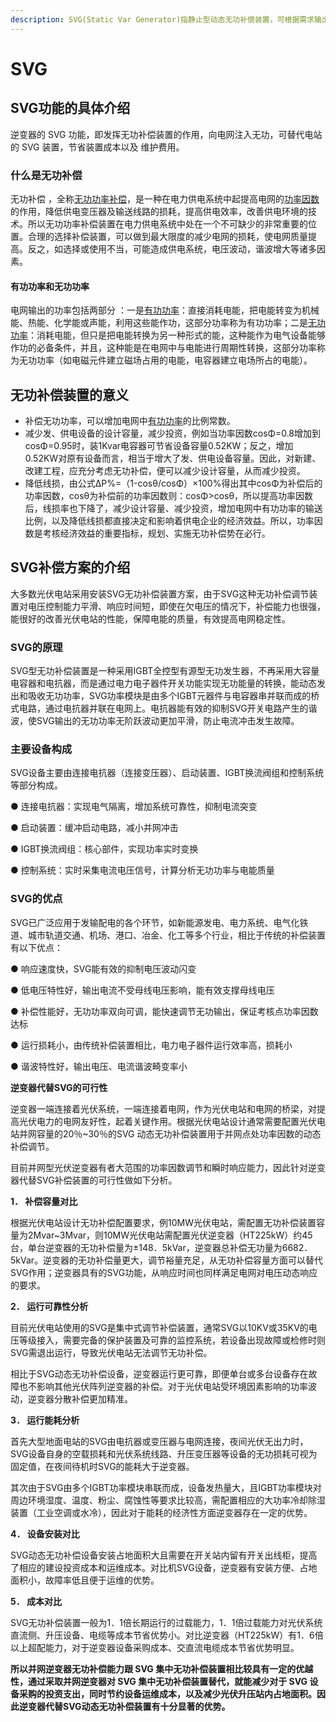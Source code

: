 ```yaml
---
description: SVG(Static Var Generator)指静止型动态无功补偿装置，可根据需求输出规定的无功。
---
```


# SVG

## SVG功能的具体介绍

逆变器的 SVG 功能，即发挥无功补偿装置的作用，向电网注入无功，可替代电站的 SVG 装置，节省装置成本以及 维护费用。

### 什么是无功补偿

无功补偿 ，全称[无功功率补偿](https://baike.baidu.com/item/%E6%97%A0%E5%8A%9F%E5%8A%9F%E7%8E%87%E8%A1%A5%E5%81%BF/4355269?fromModule=lemma\_inlink)，是一种在电力供电系统中起提高电网的[功率因数](https://baike.baidu.com/item/%E5%8A%9F%E7%8E%87%E5%9B%A0%E6%95%B0/1016945?fromModule=lemma\_inlink)的作用，降低供电变压器及输送线路的损耗，提高供电效率，改善供电环境的技术。所以无功功率补偿装置在电力供电系统中处在一个不可缺少的非常重要的位置。合理的选择补偿装置，可以做到最大限度的减少电网的损耗，使电网质量提高。反之，如选择或使用不当，可能造成供电系统，电压波动，谐波增大等诸多因素。

#### 有功功率和无功功率

电网输出的功率包括两部分  ：一是[有功功率](https://baike.baidu.com/item/%E6%9C%89%E5%8A%9F%E5%8A%9F%E7%8E%87?fromModule=lemma\_inlink)：直接消耗电能，把电能转变为机械能、热能、化学能或声能，利用这些能作功，这部分功率称为有功功率；二是[无功功率](https://baike.baidu.com/item/%E6%97%A0%E5%8A%9F%E5%8A%9F%E7%8E%87?fromModule=lemma\_inlink)：消耗电能，但只是把电能转换为另一种形式的能，这种能作为电气设备能够作功的必备条件，并且，这种能是在电网中与电能进行周期性转换，这部分功率称为无功功率（如电磁元件建立磁场占用的电能，电容器建立电场所占的电能）。

## 无功补偿装置的意义

* &#x20;补偿无功功率，可以增加电网中[有功功率](https://baike.baidu.com/item/%E6%9C%89%E5%8A%9F%E5%8A%9F%E7%8E%87?fromModule=lemma\_inlink)的比例常数。
* 减少发、供电设备的设计容量，减少投资，例如当功率因数cosΦ=0.8增加到cosΦ=0.95时，装1Kvar电容器可节省设备容量0.52KW；反之，增加0.52KW对原有设备而言，相当于增大了发、供电设备容量。因此，对新建、改建工程，应充分考虑无功补偿，便可以减少设计容量，从而减少投资。
* 降低线损，由公式ΔΡ%=（1-cosθ/cosΦ）×100%得出其中cosΦ为补偿后的功率因数，cosθ为补偿前的功率因数则：cosΦ>cosθ，所以提高功率因数后，线损率也下降了，减少设计容量、减少投资，增加电网中有功功率的输送比例，以及降低线损都直接决定和影响着供电企业的经济效益。所以，功率因数是考核经济效益的重要指标，规划、实施无功补偿势在必行。

## **SVG补偿方案的介绍**

大多数光伏电站采用安装SVG无功补偿装置方案，由于SVG这种无功补偿调节装置对电压控制能力平滑、响应时间短，即使在欠电压的情况下，补偿能力也很强，能很好的改善光伏电站的性能，保障电能的质量，有效提高电网稳定性。

### **SVG的原理**

SVG型无功补偿装置是一种采用IGBT全控型有源型无功发生器，不再采用大容量电容器和电抗器，而是通过电力电子器件开关功能实现无功能量的转换，能动态发出和吸收无功功率，SVG功率模块是由多个IGBT元器件与电容器串并联而成的桥式电路，通过电抗器并联在电网上。电抗器能有效的抑制SVG开关电路产生的谐波，使SVG输出的无功功率无阶跃波动更加平滑，防止电流冲击发生故障。

### **主要设备构成**

SVG设备主要由连接电抗器（连接变压器）、启动装置、IGBT换流阀组和控制系统等部分构成。

● 连接电抗器：实现电气隔离，增加系统可靠性，抑制电流突变

● 启动装置：缓冲启动电路，减小并网冲击

● IGBT换流阀组：核心部件，实现功率实时变换

● 控制系统：实时采集电流电压信号，计算分析无功功率与电能质量

### SVG的优点

SVG已广泛应用于发输配电的各个环节，如新能源发电、电力系统、电气化铁道、城市轨道交通、机场、港口、冶金、化工等多个行业，相比于传统的补偿装置有以下优点：

● 响应速度快，SVG能有效的抑制电压波动闪变

● 低电压特性好，输出电流不受母线电压影响，能有效支撑母线电压

● 补偿性能好，无功功率双向可调，能快速调节无功输出，保证考核点功率因数达标

● 运行损耗小，由传统补偿装置相比，电力电子器件运行效率高，损耗小

● 谐波特性好，输出电压、电流谐波畸变率小

**逆变器代替SVG的可行性**

逆变器一端连接着光伏系统，一端连接着电网，作为光伏电站和电网的桥梁，对提高光伏电力的电网友好性，起着关键作用。根据光伏电站设计通常需要配置光伏电站并网容量的20％\~30％的SVG 动态无功补偿装置用于并网点处功率因数的动态补偿调节。

目前并网型光伏逆变器有者大范围的功率因数调节和瞬时响应能力，因此针对逆变器代替SVG补偿装置的可行性做如下分析。

**1． 补偿容量对比**

根据光伏电站设计无功补偿配置要求，例10MW光伏电站，需配置无功补偿装置容量为2Mvar\~3Mvar，则10MW光伏电站需配置光伏逆变器（HT225kW）约45台，单台逆变器的无功补偿量为±148．5kVar，逆变器总补偿无功量为6682．5kVar。逆变器的无功补偿量更大，调节裕量充足，从无功补偿容量方面可以替代SVG作用；逆变器具有的SVG功能，从响应时间也同样满足电网对电压动态响应的要求。

**2． 运行可靠性分析**

目前光伏电站使用的SVG是集中式调节补偿装置，通常SVG以10KV或35KV的电压等级接入，需要完备的保护装置及可靠的监控系统，若设备出现故障或检修时则SVG需退出运行，导致光伏电站无法调节无功补偿。

相比于SVG动态无功补偿设备，逆变器运行更可靠，即便单台或多台设备存在故障也不影响其他光伏阵列逆变器的补偿。对于光伏电站受环境因素影响的功率波动，逆变器分散补偿更加精准。

**3． 运行能耗分析**

首先大型地面电站的SVG由电抗器或变压器与电网连接，夜间光伏无出力时，SVG设备自身的空载损耗和光伏系统线路、升压变压器等设备的无功损耗可视为固定值，在夜间待机时SVG的能耗大于逆变器。

其次由于SVG由多个IGBT功率模块串联而成，设备发热量大，且IGBT功率模块对周边环境湿度、温度、粉尘、腐蚀性等要求比较高，需配置相应的大功率冷却除湿装置（工业空调或水冷），因此对于能耗的经济性方面逆变器存在一定的优势。

**4． 设备安装对比**

SVG动态无功补偿设备安装占地面积大且需要在开关站内留有开关出线柜，提高了相应的建设投资成本和运维成本。对比机SVG设备，逆变器有安装方便、占地面积小，故障率低且便于运维的优势。

**5． 成本对比**

SVG无功补偿装置一般为1．1倍长期运行的过载能力，1．1倍过载能力对光伏系统直流侧、升压设备、电缆等成本节省优势小。对比逆变器（HT225kW）有1．6倍以上超配能力，对于逆变器设备采购成本、交直流电缆成本节省优势明显。

**所以并网逆变器无功补偿能力跟 SVG 集中无功补偿装置相比较具有一定的优越性，通过采取并网逆变器对 SVG 集中无功补偿装置替代，就能减少对于 SVG 设备采购的投资支出，同时节约设备运维成本，以及减少光伏升压站内占地面积。因此逆变器代替SVG动态无功补偿装置有十分显著的优势。**

